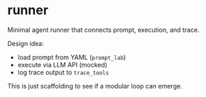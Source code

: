 # runner

Minimal agent runner that connects prompt, execution, and trace.

Design idea:
- load prompt from YAML (`prompt_lab`)
- execute via LLM API (mocked)
- log trace output to `trace_tools`

This is just scaffolding to see if a modular loop can emerge.

